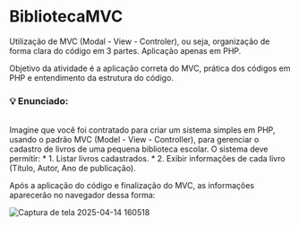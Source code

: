 # BibliotecaMVC
 
Utilização de MVC (Modal - View - Controler), ou seja, organização de forma clara do código em 3 partes. Aplicação apenas em PHP.

Objetivo da atividade é a aplicação correta do MVC, prática dos códigos em PHP e entendimento da estrutura do código.



### 💡 Enunciado:
<br>
Imagine que você foi contratado para criar um sistema simples em PHP, usando o padrão MVC (Model - View - Controller), para gerenciar o cadastro de livros de uma pequena biblioteca escolar.
O sistema deve permitir:
* 1.    Listar livros cadastrados.
* 2.    Exibir informações de cada livro (Título, Autor, Ano de publicação).



 Após a aplicação do código e finalização do MVC, as informações aparecerão no navegador dessa forma:
 
 ![Captura de tela 2025-04-14 160518](https://github.com/user-attachments/assets/61af409b-7e6e-469d-aa0a-8bbaf5e4f037)
